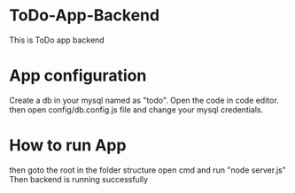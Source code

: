 # ToDo-App-Backend
This is ToDo app backend

# App configuration

Create a db in your mysql named as "todo".
Open the code in code editor.
then open config/db.config.js file and change your mysql credentials.


# How to run App

then goto the root in the folder structure
open cmd and run "node server.js" 
Then backend is running successfully
